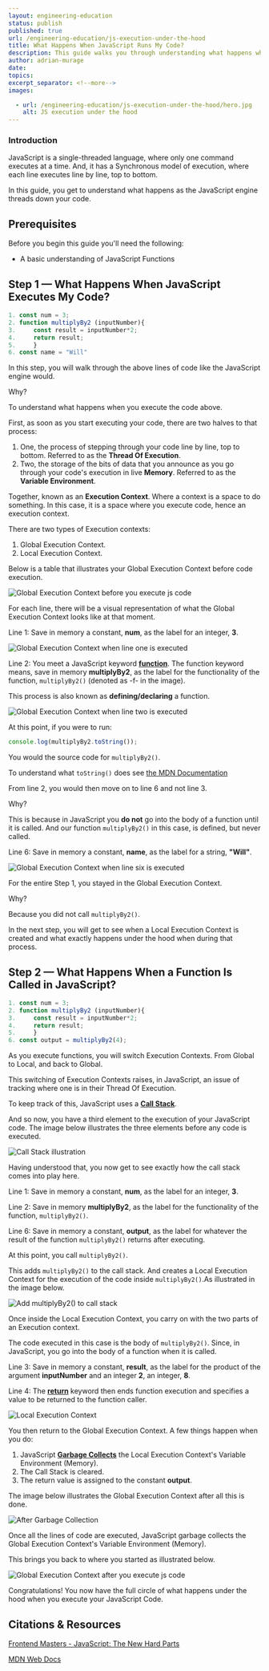```yaml
---
layout: engineering-education
status: publish
published: true
url: /engineering-education/js-execution-under-the-hood
title: What Happens When JavaScript Runs My Code?
description: This guide walks you through understanding what happens when the JavaScript engine runs your code.
author: adrian-murage
date: 
topics: 
excerpt_separator: <!--more-->
images:

  - url: /engineering-education/js-execution-under-the-hood/hero.jpg
    alt: JS execution under the hood
---
```


### Introduction
JavaScript is a single-threaded language, where only one command executes at a time. And, it has a Synchronous model of execution, where each line executes line by line, top to bottom.

In this guide, you get to understand what happens as the JavaScript engine threads down your code.

## Prerequisites

Before you begin this guide you'll need the following:

- A basic understanding of JavaScript Functions

## Step 1 — What Happens When JavaScript Executes My Code?

```javascript 
1. const num = 3;
2. function multiplyBy2 (inputNumber){
3.     const result = inputNumber*2;
4.     return result;
5.     }
6. const name = "Will"
```

In this step, you will walk through the above lines of code like the JavaScript engine would.

Why?

To understand what happens when you execute the code above.

First, as soon as you start executing your code, there are two halves to that process:

1. One, the process of stepping through your code line by line, top to bottom. Referred to as the **Thread Of Execution**.
2. Two, the storage of the bits of data that you announce as you go through your code's execution in live **Memory**. Referred to as the **Variable Environment**.

Together, known as an **Execution Context**. Where a context is a space to do something. In this case, it is a space where you execute code, hence an execution context.

There are two types of Execution contexts:

1. Global Execution Context.
2. Local Execution Context.

Below is a table that illustrates your Global Execution Context before code execution.

![Global Execution Context before you execute js code](global_execution_context_before_executing_js_code.jpg)

For each line, there will be a visual representation of what the Global Execution Context looks like at that moment.

Line 1: Save in memory a constant, **num**, as the label for an integer, **3**.

![Global Execution Context when line one is executed](step_one_line_one.jpg)

Line 2: You meet a JavaScript keyword [**function**](https://developer.mozilla.org/en-US/docs/Web/JavaScript/Guide/Functions). The function keyword means, save in memory **multiplyBy2**, as the label for the functionality of the function, `multiplyBy2()` (denoted as -f- in the image).

This process is also known as **defining/declaring** a function.

![Global Execution Context when line two is executed](step_one_line_two.jpg)

At this point, if you were to run:
```javascript
console.log(multiplyBy2.toString());
```
You would the source code for `multiplyBy2()`.

To understand what `toString()` does see [the MDN Documentation](https://developer.mozilla.org/en-US/docs/Web/API/Location/toString)

From line 2, you would then move on to line 6 and not line 3. 

Why?

This is because in JavaScript you **do not** go into the body of a function until it is called. And our function `multiplyBy2()` in this case, is defined, but never called.

Line 6: Save in memory a constant, **name**, as the label for a string, **"Will"**.

![Global Execution Context when line six is executed](step_one_line_six.jpg)

For the entire Step 1, you stayed in the Global Execution Context.

Why? 

Because you did not call `multiplyBy2()`.

In the next step, you will get to see when a Local Execution Context is created and what exactly happens under the hood when during that process.

## Step 2 — What Happens When a Function Is Called in JavaScript?

```javascript
1. const num = 3;
2. function multiplyBy2 (inputNumber){
3.     const result = inputNumber*2;
4.     return result;
5.     }
6. const output = multiplyBy2(4);
```

As you execute functions, you will switch Execution Contexts. From Global to Local, and back to Global.

This switching of Execution Contexts raises, in JavaScript, an issue of tracking where one is in their Thread Of Execution.

To keep track of this, JavaScript uses a [**Call Stack**](https://developer.mozilla.org/en-US/docs/Glossary/Call_stack).

And so now, you have a third element to the execution of your JavaScript code. The image below illustrates the three elements before any code is executed.

![Call Stack illustration](call_stack_intro.jpg)

Having understood that, you now get to see exactly how the call stack comes into play here.

Line 1: Save in memory a constant, **num**, as the label for an integer, **3**.

Line 2: Save in memory **multiplyBy2**, as the label for the functionality of the function, `multiplyBy2()`.

Line 6: Save in memory a constant, **output**, as the label for whatever the result of the function  `multiplyBy2()` returns after executing.

At this point, you call  `multiplyBy2()`.

This adds `multiplyBy2()` to the call stack. And creates a Local Execution Context for the execution of the code inside  `multiplyBy2()`.As illustrated in the image below.

![Add multiplyBy2() to call stack](call_stack_add_multiplyBy2.jpg)

Once inside the Local Execution Context, you carry on with the two parts of an Execution context.

The code executed in this case is the body of `multiplyBy2()`. Since, in JavaScript, you go into the body of a function when it is called.

Line 3: Save in memory a constant, **result**, as the label for the product of the argument **inputNumber** and an integer **2**, an integer, **8**.

Line 4: The [**return**](https://developer.mozilla.org/en-US/docs/Web/JavaScript/Reference/Statements/return) keyword then ends function execution and specifies a value to be returned to the function caller.

![Local Execution Context](local_execution_context.jpg)

You then return to the Global Execution Context. A few things happen when you do:

1. JavaScript [**Garbage Collects**](https://developer.mozilla.org/en-US/docs/Web/JavaScript/Memory_Management) the Local Execution Context's Variable Environment (Memory).
2. The Call Stack is cleared.
3. The return value is assigned to the constant **output**.

The image below illustrates the Global Execution Context after all this is done.

![After Garbage Collection](after_garbage_collection.jpg)

Once all the lines of code are executed, JavaScript garbage collects the Global Execution Context's Variable Environment (Memory). 

This brings you back to where you started as illustrated below.

![Global Execution Context after you execute js code](global_execution_context_after_executing_js_code.jpg)

Congratulations! You now have the full circle of what happens under the hood when you execute your JavaScript Code.

## Citations & Resources

[Frontend Masters - JavaScript: The New Hard Parts](https://frontendmasters.com/courses/javascript-new-hard-parts/)

[MDN Web Docs](https://developer.mozilla.org/en-US/)
